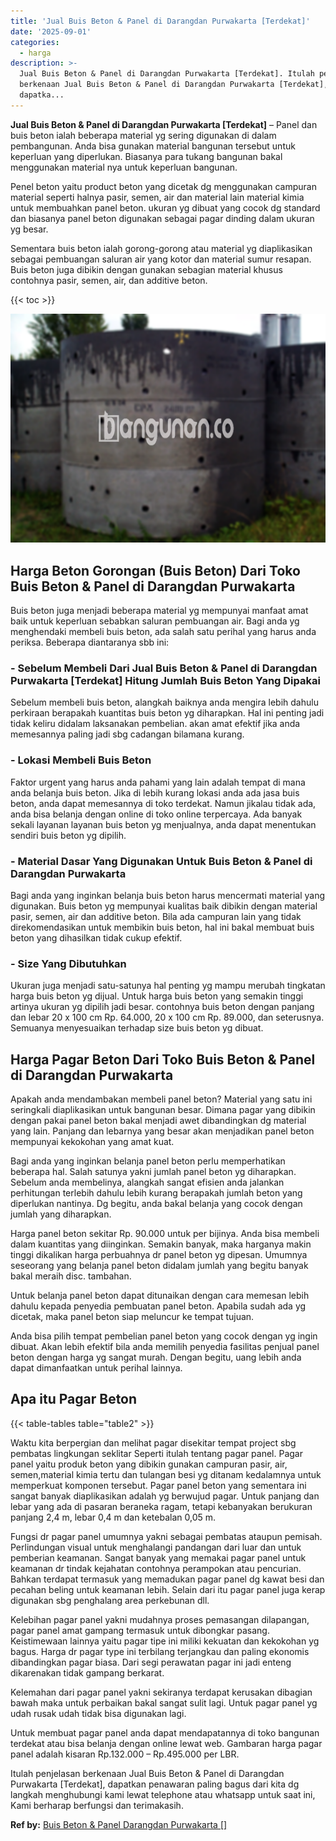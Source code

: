 ```yaml
---
title: 'Jual Buis Beton & Panel di Darangdan Purwakarta [Terdekat]'
date: '2025-09-01'
categories:
  - harga
description: >-
  Jual Buis Beton & Panel di Darangdan Purwakarta [Terdekat]. Itulah penjelasan
  berkenaan Jual Buis Beton & Panel di Darangdan Purwakarta [Terdekat],
  dapatka...
---
```


**Jual Buis Beton & Panel di Darangdan Purwakarta \[Terdekat\]** – Panel dan buis beton ialah beberapa material yg sering digunakan di dalam pembangunan. Anda bisa gunakan material bangunan tersebut untuk keperluan yang diperlukan. Biasanya para tukang bangunan bakal menggunakan material nya untuk keperluan bangunan.

Penel beton yaitu product beton yang dicetak dg menggunakan campuran material seperti halnya pasir, semen, air dan material lain material kimia untuk membuahkan panel beton. ukuran yg dibuat yang cocok dg standard dan biasanya panel beton digunakan sebagai pagar dinding dalam ukuran yg besar.

Sementara buis beton ialah gorong-gorong atau material yg diaplikasikan sebagai pembuangan saluran air yang kotor dan material sumur resapan. Buis beton juga dibikin dengan gunakan sebagian material khusus contohnya pasir, semen, air, dan additive beton.

{{< toc >}}

![Jual Buis Beton & Panel di Darangdan Purwakarta [Terdekat]](/images/jual-panel-buis-beton-murah-24.png)

## Harga Beton Gorongan (Buis Beton) Dari Toko Buis Beton & Panel di Darangdan Purwakarta

Buis beton juga menjadi beberapa material yg mempunyai manfaat amat baik untuk keperluan sebabkan saluran pembuangan air. Bagi anda yg menghendaki membeli buis beton, ada salah satu perihal yang harus anda periksa. Beberapa diantaranya sbb ini:

### \- Sebelum Membeli Dari Jual Buis Beton & Panel di Darangdan Purwakarta \[Terdekat\] Hitung Jumlah Buis Beton Yang Dipakai

Sebelum membeli buis beton, alangkah baiknya anda mengira lebih dahulu perkiraan berapakah kuantitas buis beton yg diharapkan. Hal ini penting jadi tidak keliru didalam laksanakan pembelian. akan amat efektif jika anda memesannya paling jadi sbg cadangan bilamana kurang.

### \- Lokasi Membeli Buis Beton

Faktor urgent yang harus anda pahami yang lain adalah tempat di mana anda belanja buis beton. Jika di lebih kurang lokasi anda ada jasa buis beton, anda dapat memesannya di toko terdekat. Namun jikalau tidak ada, anda bisa belanja dengan online di toko online terpercaya. Ada banyak sekali layanan layanan buis beton yg menjualnya, anda dapat menentukan sendiri buis beton yg dipilih.

### \- Material Dasar Yang Digunakan Untuk Buis Beton & Panel di Darangdan Purwakarta

Bagi anda yang inginkan belanja buis beton harus mencermati material yang digunakan. Buis beton yg mempunyai kualitas baik dibikin dengan material pasir, semen, air dan additive beton. Bila ada campuran lain yang tidak direkomendasikan untuk membikin buis beton, hal ini bakal membuat buis beton yang dihasilkan tidak cukup efektif.

### \- Size Yang Dibutuhkan

Ukuran juga menjadi satu-satunya hal penting yg mampu merubah tingkatan harga buis beton yg dijual. Untuk harga buis beton yang semakin tinggi artinya ukuran yg dipilih jadi besar. contohnya buis beton dengan panjang dan lebar 20 x 100 cm Rp. 64.000, 20 x 100 cm Rp. 89.000, dan seterusnya. Semuanya menyesuaikan terhadap size buis beton yg dibuat.

## Harga Pagar Beton Dari Toko Buis Beton & Panel di Darangdan Purwakarta

Apakah anda mendambakan membeli panel beton? Material yang satu ini seringkali diaplikasikan untuk bangunan besar. Dimana pagar yang dibikin dengan pakai panel beton bakal menjadi awet dibandingkan dg material yang lain. Panjang dan lebarnya yang besar akan menjadikan panel beton mempunyai kekokohan yang amat kuat.

Bagi anda yang inginkan belanja panel beton perlu memperhatikan beberapa hal. Salah satunya yakni jumlah panel beton yg diharapkan. Sebelum anda membelinya, alangkah sangat efisien anda jalankan perhitungan terlebih dahulu lebih kurang berapakah jumlah beton yang diperlukan nantinya. Dg begitu, anda bakal belanja yang cocok dengan jumlah yang diharapkan.

Harga panel beton sekitar Rp. 90.000 untuk per bijinya. Anda bisa membeli dalam kuantitas yang diinginkan. Semakin banyak, maka harganya makin tinggi dikalikan harga perbuahnya dr panel beton yg dipesan. Umumnya seseorang yang belanja panel beton didalam jumlah yang begitu banyak bakal meraih disc. tambahan.

Untuk belanja panel beton dapat ditunaikan dengan cara memesan lebih dahulu kepada penyedia pembuatan panel beton. Apabila sudah ada yg dicetak, maka panel beton siap meluncur ke tempat tujuan.

Anda bisa pilih tempat pembelian panel beton yang cocok dengan yg ingin dibuat. Akan lebih efektif bila anda memilih penyedia fasilitas penjual panel beton dengan harga yg sangat murah. Dengan begitu, uang lebih anda dapat dimanfaatkan untuk perihal lainnya.

## Apa itu Pagar Beton

{{< table-tables table="table2" >}}

Waktu kita berpergian dan melihat pagar disekitar tempat project sbg pembatas lingkungan seklitar Seperti itulah tentang pagar panel. Pagar panel yaitu produk beton yang dibikin gunakan campuran pasir, air, semen,material kimia tertu dan tulangan besi yg ditanam kedalamnya untuk memperkuat komponen tersebut. Pagar panel beton yang sementara ini sangat banyak diaplikasikan adalah yg berwujud pagar. Untuk panjang dan lebar yang ada di pasaran beraneka ragam, tetapi kebanyakan berukuran panjang 2,4 m, lebar 0,4 m dan ketebalan 0,05 m.

Fungsi dr pagar panel umumnya yakni sebagai pembatas ataupun pemisah. Perlindungan visual untuk menghalangi pandangan dari luar dan untuk pemberian keamanan. Sangat banyak yang memakai pagar panel untuk keamanan dr tindak kejahatan contohnya perampokan atau pencurian. Bahkan terdapat termasuk yang memadukan pagar panel dg kawat besi dan pecahan beling untuk keamanan lebih. Selain dari itu pagar panel juga kerap digunakan sbg penghalang area perkebunan dll.

Kelebihan pagar panel yakni mudahnya proses pemasangan dilapangan, pagar panel amat gampang termasuk untuk dibongkar pasang. Keistimewaan lainnya yaitu pagar tipe ini miliki kekuatan dan kekokohan yg bagus. Harga dr pagar type ini terbilang terjangkau dan paling ekonomis dibandingkan pagar biasa. Dari segi perawatan pagar ini jadi enteng dikarenakan tidak gampang berkarat.

Kelemahan dari pagar panel yakni sekiranya terdapat kerusakan dibagian bawah maka untuk perbaikan bakal sangat sulit lagi. Untuk pagar panel yg udah rusak udah tidak bisa digunakan lagi.

Untuk membuat pagar panel anda dapat mendapatannya di toko bangunan terdekat atau bisa belanja dengan online lewat web. Gambaran harga pagar panel adalah kisaran Rp.132.000 – Rp.495.000 per LBR.

Itulah penjelasan berkenaan Jual Buis Beton & Panel di Darangdan Purwakarta \[Terdekat\], dapatkan penawaran paling bagus dari kita dg langkah menghubungi kami lewat telephone atau whatsapp untuk saat ini, Kami berharap berfungsi dan terimakasih.

**Ref by:** [Buis Beton & Panel Darangdan Purwakarta []](https://id.wikipedia.org/wiki/Buis)
